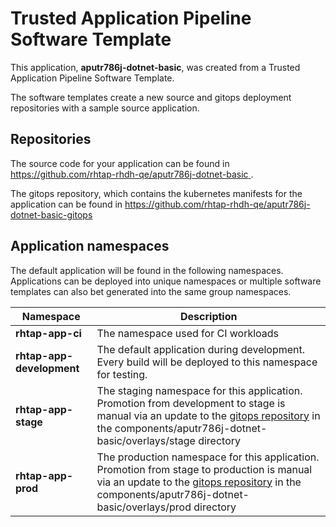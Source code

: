 # Trusted Application Pipeline Software Template

This application, **aputr786j-dotnet-basic**, was created from a Trusted Application Pipeline Software Template.

The software templates create a new source and gitops deployment repositories with a sample source application. 

## Repositories

The source code for your application can be found in [https://github.com/rhtap-rhdh-qe/aputr786j-dotnet-basic ](https://github.com/rhtap-rhdh-qe/aputr786j-dotnet-basic ).
 
The gitops repository, which contains the kubernetes manifests for the application can be found in 
[https://github.com/rhtap-rhdh-qe/aputr786j-dotnet-basic-gitops ](https://github.com/rhtap-rhdh-qe/aputr786j-dotnet-basic-gitops ) 

## Application namespaces 

The default application will be found in the following namespaces. Applications can be deployed into unique namespaces or multiple software templates can also bet generated into the same group namespaces.  

|  Namespace   |  Description   |  
| -------- | -------- |
| **rhtap-app-ci** | The namespace used for CI workloads |
| **rhtap-app-development** | The default application during development. Every build will be deployed to this namespace for testing. |
| **rhtap-app-stage** | The staging namespace for this application. Promotion from development to stage is manual via an update to the [gitops repository](https://github.com/rhtap-rhdh-qe/aputr786j-dotnet-basic-gitops ) in the components/aputr786j-dotnet-basic/overlays/stage directory |
| **rhtap-app-prod** | The production namespace for this application. Promotion from stage to production is manual via an update to the [gitops repository](https://github.com/rhtap-rhdh-qe/aputr786j-dotnet-basic-gitops ) in the components/aputr786j-dotnet-basic/overlays/prod directory |